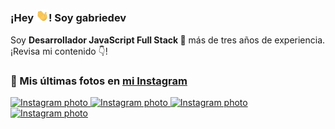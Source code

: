 <h3>¡Hey <img src="https://raw.githubusercontent.com/ABSphreak/ABSphreak/master/gifs/Hi.gif" width="20px" decondig="async">! Soy gabriedev</h3>

<p>Soy <strong>Desarrollador JavaScript Full Stack 🚀</strong> más de tres años de experiencia.<br />¡Revisa mi contenido 👇!</p>

### 📸 Mis últimas fotos en [mi Instagram](https://instagram.com/gabrie.dev)


<a href='https://instagram.com/p/CzMY3lzxgmx' target='_blank'>
  <img width='20%' src='https://instagram.fman7-1.fna.fbcdn.net/v/t51.2885-15/398916226_819142863293745_2426123683154743297_n.webp?stp=dst-jpg_e35&_nc_ht=instagram.fman7-1.fna.fbcdn.net&_nc_cat=109&_nc_ohc=m-0MLBmX2usAX-jLjlM&edm=APU89FABAAAA&ccb=7-5&oh=00_AfDSyDwZNNnalDJv_nGVutAj45aZk6AwWqujBaBY04-_ZA&oe=657E9769&_nc_sid=bc0c2c' alt='Instagram photo' />
</a>
<a href='https://instagram.com/p/CygbQv4uqxM' target='_blank'>
  <img width='20%' src='https://instagram.fman7-1.fna.fbcdn.net/v/t51.2885-15/391525959_236593062741789_5868561716480810596_n.webp?stp=dst-jpg_e35&_nc_ht=instagram.fman7-1.fna.fbcdn.net&_nc_cat=109&_nc_ohc=oH2rpSeAdTUAX8QdEB_&edm=APU89FABAAAA&ccb=7-5&oh=00_AfDk0BSbAxQepeYBQm3JpoZ0yeHQtwCj1AKOjJffu2N7kg&oe=657EA425&_nc_sid=bc0c2c' alt='Instagram photo' />
</a>
<a href='https://instagram.com/p/CxTmOF6vN8M' target='_blank'>
  <img width='20%' src='https://instagram.fman7-1.fna.fbcdn.net/v/t51.2885-15/378565944_323878180141713_8920720304536029091_n.jpg?stp=dst-jpg_e15&_nc_ht=instagram.fman7-1.fna.fbcdn.net&_nc_cat=109&_nc_ohc=IXvW7BHor80AX_ZhFxY&edm=APU89FABAAAA&ccb=7-5&oh=00_AfAV4FZEGmNFaRZTT4d39IeujmadZGIWqOMb3rAW0jxBLA&oe=657F9098&_nc_sid=bc0c2c' alt='Instagram photo' />
</a>
<a href='https://instagram.com/p/CxLlYVlupp3' target='_blank'>
  <img width='20%' src='https://instagram.fman7-1.fna.fbcdn.net/v/t51.2885-15/377997579_196784406648750_7872949112471886655_n.webp?stp=dst-jpg_e35&_nc_ht=instagram.fman7-1.fna.fbcdn.net&_nc_cat=106&_nc_ohc=6MLCUG67mIwAX9ltwyg&edm=APU89FABAAAA&ccb=7-5&oh=00_AfDMCwtth-uzfGQOipCbSJNmV72K91_al85c_NZLz-Mq2Q&oe=657EFB9B&_nc_sid=bc0c2c' alt='Instagram photo' />
</a>
